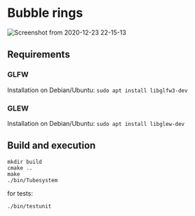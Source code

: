 # Bubble rings

![Screenshot from 2020-12-23 22-15-13](https://user-images.githubusercontent.com/43411586/104003651-f90f1880-51a2-11eb-9f57-1ceec51847c8.png)


## Requirements

### GLFW

Installation on Debian/Ubuntu: `sudo apt install libglfw3-dev`

### GLEW

Installation on Debian/Ubuntu: `sudo apt install libglew-dev`

## Build and execution

```
mkdir build
cmake ..
make
./bin/Tubesystem
```

for tests:

``` 
./bin/testunit
```
